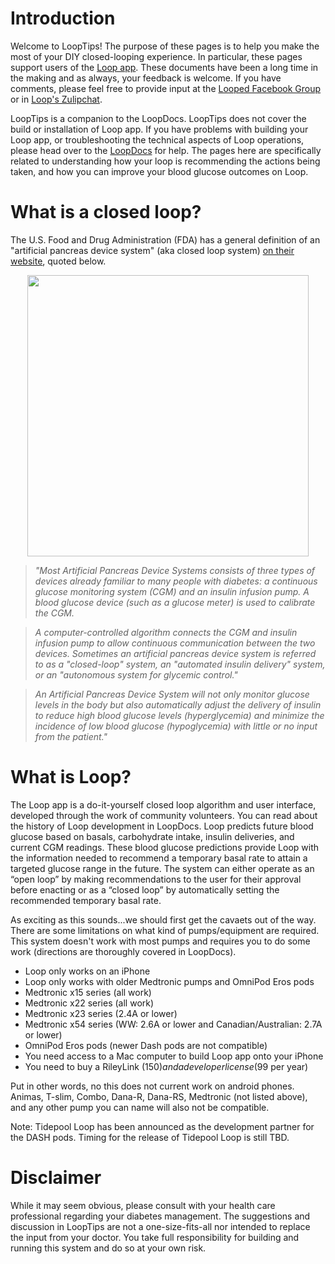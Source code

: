 # Introduction


Welcome to LoopTips!  The purpose of these pages is to help you make the most of your DIY closed-looping experience.  In particular, these pages support users of the [Loop app](https://loopdocs.org).  These documents have been a long time in the making and as always, your feedback is welcome.  If you have comments, please feel free to provide input at the [Looped Facebook Group](https://www.facebook.com/groups/TheLoopedGroup/?fref=nf)  or in [Loop's Zulipchat](https://loop.zulipchat.com).

LoopTips is a companion to the LoopDocs.   LoopTips does not cover the build or installation of Loop app.  If you have problems with building your Loop app, or troubleshooting the technical aspects of Loop operations, please head over to the [LoopDocs](https://loopdocs.org) for help.  The pages here are specifically related to understanding how your loop is recommending the actions being taken, and how you can improve your blood glucose outcomes on Loop.

# What is a closed loop?

The U.S. Food and Drug Administration (FDA) has a general definition of an "artificial pancreas device system" (aka closed loop system) [on their website](https://www.fda.gov/medicaldevices/productsandmedicalprocedures/homehealthandconsumer/consumerproducts/artificialpancreas/ucm259548.htm#illustration), quoted below.

<p align="center">
<img src="img/fda-image.png" width="450">
</p>

>*"Most Artificial Pancreas Device Systems consists of three types of devices already familiar to many people with diabetes: a continuous glucose monitoring system (CGM) and an insulin infusion pump. A blood glucose device (such as a glucose meter) is used to calibrate the CGM.*

>*A computer-controlled algorithm connects the CGM and insulin infusion pump to allow continuous communication between the two devices. Sometimes an artificial pancreas device system is referred to as a "closed-loop" system, an "automated insulin delivery" system, or an "autonomous system for glycemic control."*

>*An Artificial Pancreas Device System will not only monitor glucose levels in the body but also automatically adjust the delivery of insulin to reduce high blood glucose levels (hyperglycemia) and minimize the incidence of low blood glucose (hypoglycemia) with little or no input from the patient."*

# What is Loop?

The Loop app is a do-it-yourself closed loop algorithm and user interface, developed through the work of community volunteers. You can read about the history of Loop development in LoopDocs. Loop predicts future blood glucose based on basals, carbohydrate intake, insulin deliveries, and current CGM readings. These blood glucose predictions provide Loop with the information needed to recommend a temporary basal rate to attain a targeted glucose range in the future. The system can either operate as an “open loop” by making recommendations to the user for their approval before enacting or as a “closed loop” by automatically setting the recommended temporary basal rate.

As exciting as this sounds...we should first get the cavaets out of the way.  There are some limitations on what kind of pumps/equipment are required.  This system doesn't work with most pumps and requires you to do some work (directions are thoroughly covered in LoopDocs).

* Loop only works on an iPhone
* Loop only works with older Medtronic pumps and OmniPod Eros pods
* Medtronic x15 series (all work)
* Medtronic x22 series (all work)
* Medtronic x23 series (2.4A or lower)
* Medtronic x54 series (WW: 2.6A or lower and Canadian/Australian: 2.7A or lower)
* OmniPod Eros pods (newer Dash pods are not compatible)
* You need access to a Mac computer to build Loop app onto your iPhone
* You need to buy a RileyLink ($150) and a developer license ($99 per year)

Put in other words, no this does not current work on android phones. Animas, T-slim, Combo, Dana-R, Dana-RS, Medtronic (not listed above), and any other pump you can name will also not be compatible. 

Note: Tidepool Loop has been announced as the development partner for the DASH pods. Timing for the release of Tidepool Loop is still TBD.

# Disclaimer

While it may seem obvious, please consult with your health care professional regarding your diabetes management.  The suggestions and discussion in LoopTips are not a one-size-fits-all nor intended to replace the input from your doctor.  You take full responsibility for building and running this system and do so at your own risk.

